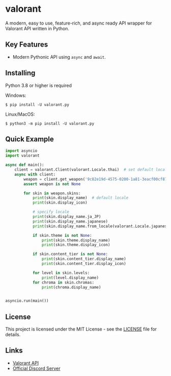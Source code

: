 # valorant
A modern, easy to use, feature-rich, and async ready API wrapper for Valorant API written in Python.

## Key Features
- Modern Pythonic API using `async` and  `await`.

## Installing
Python 3.8 or higher is required

Windows: <br>
```
$ pip install -U valorant.py
```
Linux/MacOS:
```
$ python3 -m pip install -U valorant.py
```
 
## Quick Example
```py
import asyncio
import valorant

async def main():
    client = valorant.Client(valorant.Locale.thai)  # set default locale to thai
    async with client:
        weapon = client.get_weapon('9c82e19d-4575-0200-1a81-3eacf00cf872')  # Vandal
        assert weapon is not None

        for skin in weapon.skins:
            print(skin.display_name)  # default locale
            print(skin.display_icon)

            # specify locale
            print(skin.display_name.ja_JP)
            print(skin.display_name.japanese)
            print(skin.display_name.from_locale(valorant.Locale.japanese))

            if skin.theme is not None:
                print(skin.theme.display_name)
                print(skin.theme.display_icon)

            if skin.content_tier is not None:
                print(skin.content_tier.display_name)
                print(skin.content_tier.display_icon)

            for level in skin.levels:
                print(level.display_name)
            for chroma in skin.chromas:
                print(chroma.display_name)


asyncio.run(main())
```


## License
This project is licensed under the MIT License - see the [LICENSE](LICENSE) file for details.

<!-- ## Project inspired by
- [discord.py](https://github.com/Rapptz/discord.py) the Discord API wrapper for Python.  -->

<!-- ## Support
- [Discord Server](https://discord.com/invite/) -->

## Links
- [Valorant API](https://valorant-api.com)
- [Official Discord Server](https://discord.com/invite/9V5MWgD)